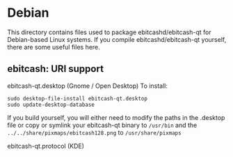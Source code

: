 
Debian
====================
This directory contains files used to package ebitcashd/ebitcash-qt
for Debian-based Linux systems. If you compile ebitcashd/ebitcash-qt yourself, there are some useful files here.

## ebitcash: URI support ##


ebitcash-qt.desktop  (Gnome / Open Desktop)
To install:

	sudo desktop-file-install ebitcash-qt.desktop
	sudo update-desktop-database

If you build yourself, you will either need to modify the paths in
the .desktop file or copy or symlink your ebitcash-qt binary to `/usr/bin`
and the `../../share/pixmaps/ebitcash128.png` to `/usr/share/pixmaps`

ebitcash-qt.protocol (KDE)

